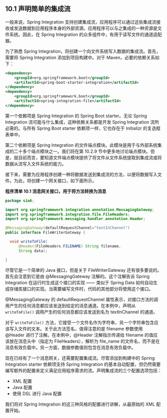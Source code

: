 ## 10.1 声明简单的集成流

一般来说，Spring Integration 支持创建集成流，应用程序可以通过这些集成流接收或发送数据到应用程序本身的外部资源。应用程序可以与之集成的一种资源是文件系统。因此，在 Spring Integration 的众多组件中，有用于读写文件的通道适配器。

为了熟悉 Spring Integration，将创建一个向文件系统写入数据的集成流。首先，需要将 Spring Integration 添加到项目构建中。对于 Maven，必要的依赖关系如下：

```xml
<dependency>
    <groupId>org.springframework.boot</groupId>
    <artifactId>spring-boot-starter-integration</artifactId>
</dependency>​
<dependency>
    <groupId>org.springframework.boot</groupId>
    <artifactId>spring-integration-file</artifactId>
</dependency>
```

第一个依赖项是 Spring Integration 的 Spring Boot starter。无论 Spring Integration 流可能与什么集成，这种依赖关系都是开发 Spring Integration 流所必需的。与所有 Spring Boot starter 依赖项一样，它也存在于 Initializr 的复选框表单中。

第二个依赖项是 Spring Integration 的文件端点模块。此模块是用于与外部系统集成的二十多个端点模块之一。我们将在第 10.2.9 节中更多地讨论端点模块。但是，就目前而言，要知道文件端点模块提供了将文件从文件系统提取到集成流或将数据从流写入文件系统的能力。

接下来，需要为应用程序创建一种将数据发送到集成流的方法，以便将数据写入文件。为此，将创建一个网关接口，如下面所示。

**程序清单 10.1 消息网关接口，用于将方法转换为消息**
```java
package sia6;

import org.springframework.integration.annotation.MessagingGateway;
import org.springframework.integration.file.FileHeaders;
import org.springframework.messaging.handler.annotation.Header;

@MessagingGateway(defaultRequestChannel="textInChannel")
public interface FileWriterGateway {

  void writeToFile(
      @Header(FileHeaders.FILENAME) String filename,
      String data);

}
```

尽管它是一个简单的 Java 接口，但是关于 FileWriterGateway 还有很多要说的。首先会注意到它是由 @MessagingGateway 注解的。这个注解告诉 Spring Integration 在运行时生成这个接口的实现 —— 类似于 Spring Data 如何自动生成存储库接口的实现。当需要编写文件时，代码的其他部分将使用这个接口。

@MessagingGateway 的 defaultRequestChannel 属性表示，对接口方法的调用产生的任何消息都应该发送到给定的消息通道。在本例中，声明从 `writeToFile()` 调用产生的任何消息都应该发送到名为 textInChannel 的通道。

对于 `writeToFile()` 方法，它接受一个文件名作为字符串，另一个字符串包含应该写入文件的文本。关于此方法签名，值得注意的是 filename 参数使用 @Header 进行了注解。在本例中，@Header 注解指示传递给 filename 的值应该放在消息头中（指定为 FileHeaders），解析为 file_name 的文件名，而不是在消息有效负载中。另一方面，数据参数值则包含在消息有效负载中。

现在已经有了一个消息网关，还需要配置集成流。尽管添加到构建中的 Spring Integration starter 依赖项支持 Spring Integration 的基本自动配置，但仍然需要编写额外的配置来定义满足应用程序需求的流。声明集成流的三个配置选项包括：

* XML 配置
* Java 配置
* 使用 DSL 进行 Java 配置

我们将对 Spring Integration 的这三种风格的配置进行讲解，从最原始的 XML 配置开始。

